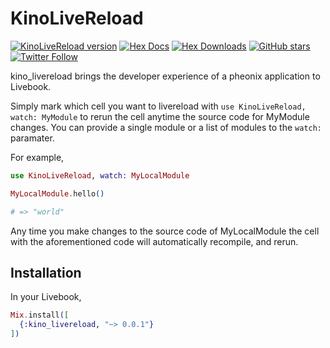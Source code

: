 # KinoLiveReload

[![KinoLiveReload version](https://img.shields.io/hexpm/v/kino_livereload.svg)](https://hex.pm/packages/kino_livereload)
[![Hex Docs](https://img.shields.io/badge/hex-docs-lightgreen.svg)](https://hexdocs.pm/kino_livereload/)
[![Hex Downloads](https://img.shields.io/hexpm/dt/kino_livereload)](https://hex.pm/packages/kino_livereload)
[![GitHub stars](https://img.shields.io/github/stars/thmsmlr/kino_livereload.svg)](https://github.com/thmsmlr/kino_livereload/stargazers)
[![Twitter Follow](https://img.shields.io/twitter/follow/thmsmlr?style=social)](https://twitter.com/thmsmlr)

<!-- Docs -->

kino_livereload brings the developer experience of a pheonix application to Livebook.

Simply mark which cell you want to livereload with `use KinoLiveReload, watch: MyModule` to 
rerun the cell anytime the source code for MyModule changes. You can provide a single module or a 
list of modules to the `watch:` paramater.

For example,

```elixir
use KinoLiveReload, watch: MyLocalModule

MyLocalModule.hello()

# => "world"
```

Any time you make changes to the source code of MyLocalModule the cell with the aforementioned code will automatically recompile, and rerun.

<!-- Docs -->

## Installation

In your Livebook,

```elixir
Mix.install([
  {:kino_livereload, "~> 0.0.1"}
])
```



